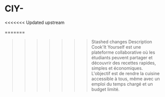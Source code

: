 # CIY-
<<<<<<< Updated upstream

=======
>>>>>>> Stashed changes
Description
Cook'It Yourself est une plateforme collaborative où les étudiants peuvent partager et découvrir des recettes rapides, simples et économiques. L'objectif est de rendre la cuisine accessible à tous, même avec un emploi du temps chargé et un budget limité.